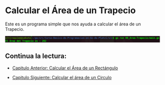 # Calcular el Área de un Trapecio
Este es un programa simple que nos ayuda a calcular el área de un Trapecio.

<div align="center">
<a href="https://youtu.be/i3XoxdQ-HMU"><img src="./../../img/08-min.png"/></a>
</div>

## Continua la lectura:
- [Capitulo Anterior: Calcular el Área de un Rectángulo](./../07_Area-Rectangulo)                                                                 

- [Capitulo Siguiente: Calcular el área de un Circulo](./../09_Area-Circulo)